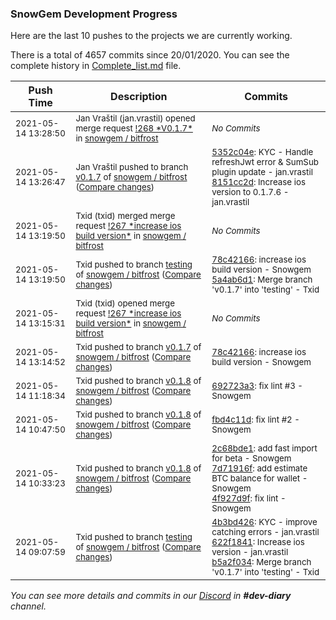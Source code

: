 
### SnowGem Development Progress

Here are the last 10 pushes to the projects we are currently working.

There is a total of 4657 commits since 20/01/2020. You can see the complete history in
 [Complete_list.md](Complete_list.md) file.

| Push Time | Description | Commits |
| --- | --- | --- |
| <sub>2021-05-14 13:28:50</sub> | <sub>Jan Vraštil (jan.vrastil) opened merge request [\!268 \*V0\.1\.7\*](https://gitlab.com/snowgem/bitfrost/-/merge_requests/268) in [snowgem / bitfrost](https://gitlab.com/snowgem/bitfrost)</sub> | <sub>_No Commits_</sub> |
| <sub>2021-05-14 13:26:47</sub> | <sub>Jan Vraštil pushed to branch [v0\.1\.7](https://gitlab.com/snowgem/bitfrost/commits/v0.1.7) of [snowgem / bitfrost](https://gitlab.com/snowgem/bitfrost) ([Compare changes](https://gitlab.com/snowgem/bitfrost/compare/78c42166993f639440afe778f7501e20de1e5e7c...8151cc2d5c9c7362141f65a4bb9964e665066a40))</sub> | <sub>[5352c04e](https://gitlab.com/snowgem/bitfrost/-/commit/5352c04e2f4d7dcbb60a632a13cc7b61f4f0f815): KYC - Handle refreshJwt error & SumSub plugin update - jan.vrastil<br>[8151cc2d](https://gitlab.com/snowgem/bitfrost/-/commit/8151cc2d5c9c7362141f65a4bb9964e665066a40): Increase ios version to 0.1.7.6 - jan.vrastil</sub> |
| <sub>2021-05-14 13:19:50</sub> | <sub>Txid (txid) merged merge request [\!267 \*increase ios build version\*](https://gitlab.com/snowgem/bitfrost/-/merge_requests/267) in [snowgem / bitfrost](https://gitlab.com/snowgem/bitfrost)</sub> | <sub>_No Commits_</sub> |
| <sub>2021-05-14 13:19:50</sub> | <sub>Txid pushed to branch [testing](https://gitlab.com/snowgem/bitfrost/commits/testing) of [snowgem / bitfrost](https://gitlab.com/snowgem/bitfrost) ([Compare changes](https://gitlab.com/snowgem/bitfrost/compare/b5a2f0341015f913d10e5b1153ad2e559f4654f8...5a4ab6d130161390bb60e71375cd2d37ec86ae6c))</sub> | <sub>[78c42166](https://gitlab.com/snowgem/bitfrost/-/commit/78c42166993f639440afe778f7501e20de1e5e7c): increase ios build version - Snowgem<br>[5a4ab6d1](https://gitlab.com/snowgem/bitfrost/-/commit/5a4ab6d130161390bb60e71375cd2d37ec86ae6c): Merge branch 'v0.1.7' into 'testing' - Txid</sub> |
| <sub>2021-05-14 13:15:31</sub> | <sub>Txid (txid) opened merge request [\!267 \*increase ios build version\*](https://gitlab.com/snowgem/bitfrost/-/merge_requests/267) in [snowgem / bitfrost](https://gitlab.com/snowgem/bitfrost)</sub> | <sub>_No Commits_</sub> |
| <sub>2021-05-14 13:14:52</sub> | <sub>Txid pushed to branch [v0\.1\.7](https://gitlab.com/snowgem/bitfrost/commits/v0.1.7) of [snowgem / bitfrost](https://gitlab.com/snowgem/bitfrost) ([Compare changes](https://gitlab.com/snowgem/bitfrost/compare/622f1841219caac6f3f6952a0e9ebf25177dd641...78c42166993f639440afe778f7501e20de1e5e7c))</sub> | <sub>[78c42166](https://gitlab.com/snowgem/bitfrost/-/commit/78c42166993f639440afe778f7501e20de1e5e7c): increase ios build version - Snowgem</sub> |
| <sub>2021-05-14 11:18:34</sub> | <sub>Txid pushed to branch [v0\.1\.8](https://gitlab.com/snowgem/bitfrost/commits/v0.1.8) of [snowgem / bitfrost](https://gitlab.com/snowgem/bitfrost) ([Compare changes](https://gitlab.com/snowgem/bitfrost/compare/fbd4c11d6feeae70cbf5b2f721aec3d5b0087b29...692723a3ebc84f1ef03131b6e4418463f052d348))</sub> | <sub>[692723a3](https://gitlab.com/snowgem/bitfrost/-/commit/692723a3ebc84f1ef03131b6e4418463f052d348): fix lint #3 - Snowgem</sub> |
| <sub>2021-05-14 10:47:50</sub> | <sub>Txid pushed to branch [v0\.1\.8](https://gitlab.com/snowgem/bitfrost/commits/v0.1.8) of [snowgem / bitfrost](https://gitlab.com/snowgem/bitfrost) ([Compare changes](https://gitlab.com/snowgem/bitfrost/compare/4f927d9fdb88d30b249a2c8539b420006cf1b860...fbd4c11d6feeae70cbf5b2f721aec3d5b0087b29))</sub> | <sub>[fbd4c11d](https://gitlab.com/snowgem/bitfrost/-/commit/fbd4c11d6feeae70cbf5b2f721aec3d5b0087b29): fix lint #2 - Snowgem</sub> |
| <sub>2021-05-14 10:33:23</sub> | <sub>Txid pushed to branch [v0\.1\.8](https://gitlab.com/snowgem/bitfrost/commits/v0.1.8) of [snowgem / bitfrost](https://gitlab.com/snowgem/bitfrost) ([Compare changes](https://gitlab.com/snowgem/bitfrost/compare/20ae440f948bb1dc0bfe8e197ab79144eb464683...4f927d9fdb88d30b249a2c8539b420006cf1b860))</sub> | <sub>[2c68bde1](https://gitlab.com/snowgem/bitfrost/-/commit/2c68bde1ee66cc0f9777871eb8746ef9f3c92836): add fast import for beta - Snowgem<br>[7d71916f](https://gitlab.com/snowgem/bitfrost/-/commit/7d71916fd34ffffba7bb936689bc4ec14ec41809): add estimate BTC balance for wallet - Snowgem<br>[4f927d9f](https://gitlab.com/snowgem/bitfrost/-/commit/4f927d9fdb88d30b249a2c8539b420006cf1b860): fix lint - Snowgem</sub> |
| <sub>2021-05-14 09:07:59</sub> | <sub>Txid pushed to branch [testing](https://gitlab.com/snowgem/bitfrost/commits/testing) of [snowgem / bitfrost](https://gitlab.com/snowgem/bitfrost) ([Compare changes](https://gitlab.com/snowgem/bitfrost/compare/48bb84e78011261a6de06c2961e48c4167205562...b5a2f0341015f913d10e5b1153ad2e559f4654f8))</sub> | <sub>[4b3bd426](https://gitlab.com/snowgem/bitfrost/-/commit/4b3bd426221232aa8299852f454bd5ca015f06c7): KYC - improve catching errors - jan.vrastil<br>[622f1841](https://gitlab.com/snowgem/bitfrost/-/commit/622f1841219caac6f3f6952a0e9ebf25177dd641): Increase ios version - jan.vrastil<br>[b5a2f034](https://gitlab.com/snowgem/bitfrost/-/commit/b5a2f0341015f913d10e5b1153ad2e559f4654f8): Merge branch 'v0.1.7' into 'testing' - Txid</sub> |

_You can see more details and commits in our [Discord](https://discord.gg/zumGnbg) in **#dev-diary** channel._
